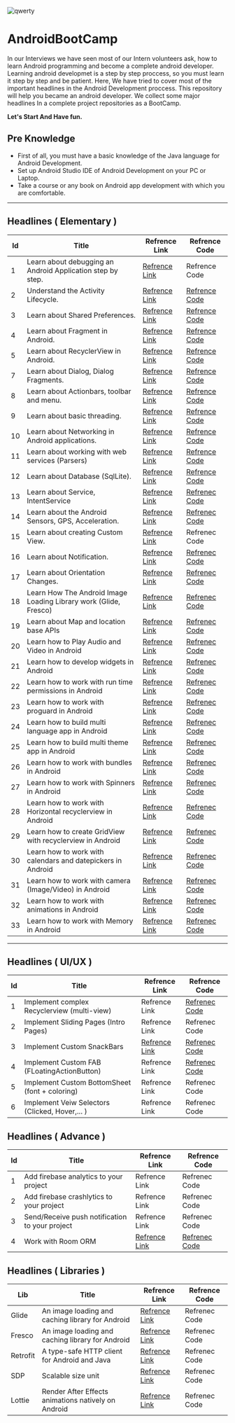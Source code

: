![qwerty](https://user-images.githubusercontent.com/13493645/66268485-abdb2300-e84a-11e9-91ef-2c01917f153d.jpg)


# AndroidBootCamp
In our Interviews we have seen most of our Intern volunteers ask, how to learn Android programming and become a complete android developer. Learning android developmet is a step by step proccess, so you must learn it step by step and be patient. Here, We have tried to cover most of the important headlines in the Android Development proccess. This repository will help you became an android developer. We collect some major headlines In a complete project repositories as a BootCamp.

**Let's Start And Have fun.**



## Pre Knowledge
* First of all, you must have a basic knowledge of the Java language for Android Development.
* Set up Android Studio IDE of Android Development on your PC or Laptop.
* Take a course or any book on Android app development with which you are comfortable.

---

## Headlines ( Elementary )

| Id | Title | Refrence Link | Refrence Code |
| --- | --- | --- | --- |
|1| Learn about debugging an Android Application step by step.| [Refrence Link](https://developer.android.com/training/data-storage/shared-preferences) | Refrence Code |
|2| Understand the Activity Lifecycle. | [Refrence Link](https://developer.android.com/guide/components/activities/activity-lifecycle) | [Refrence Code](https://github.com/faramarzaf/Activity-Lifecycle) |
|3| Learn about Shared Preferences. | [Refrence Link](https://developFer.android.com/training/data-storage/shared-preferences) | [Refrence Code](https://github.com/faramarzaf/Shared-Preferences) |
|4| Learn about Fragment in Android. | [Refrence Link](https://developer.android.com/guide/components/fragments.html) | [Refrence Code](https://github.com/faramarzaf/Fragments) |
|5| Learn about RecyclerView in Android.| [Refrence Link](https://developer.android.com/reference/android/support/v7/widget/RecyclerView.html) | [Refrence Code](https://github.com/faramarzaf/RecyclerViewPack) |
|7| Learn about Dialog, Dialog Fragments. | [Refrence Link](https://developer.android.com/guide/topics/ui/dialogs) | [Refrence Code](https://github.com/faramarzaf/Dialogs)|
|8| Learn about Actionbars, toolbar and menu. | [Refrence Link](https://developer.android.com/reference/android/widget/Toolbar) | [Refrence Code](https://github.com/faramarzaf/Toolbar-Menu)|
|9| Learn about basic threading. | [Refrence Link](https://developer.android.com/topic/performance/threads) | [Refrence Code](https://github.com/faramarzaf/Thread ) |
|10| Learn about Networking in Android applications. | [Refrence Link](https://developer.android.com/training/basics/network-ops/connecting) | [Refrence Code](https://github.com/faramarzaf/Network) |
|11| Learn about working with web services (Parsers) | [Refrence Link](https://developer.android.com/reference/org/xml/sax/Parser) | [Refrence Code](https://github.com/faramarzaf/Parser ) |
|12| Learn about Database (SqlLite). | [Refrence Link](https://developer.android.com/training/data-storage/sqlite) | [Refrence Code](https://github.com/faramarzaf/SQLite-CRUD) |
|13| Learn about Service, IntentService | [Refrence Link](https://developer.android.com/guide/components/services.html) | [Refrenec Code](https://github.com/faramarzaf/Service) |
|14| Learn about the Android Sensors, GPS, Acceleration. | [Refrence Link](https://developer.android.com/guide/topics/sensors/sensors_motion.html) | [Refrenec Code](https://github.com/faramarzaf/Sensors) |
|15| Learn about creating Custom View. | [Refrence Link](https://developer.android.com/training/custom-views/index.html) | Refrenec Code |
|16| Learn about Notification. | [Refrence Link](https://developer.android.com/guide/topics/ui/notifiers/notifications.html) | [Refrenec Code](https://github.com/faramarzaf/Notification) |
|17| Learn about Orientation Changes. | [Refrence Link](https://developer.android.com/guide/topics/resources/runtime-changes.html) | [Refrenec Code](https://github.com/faramarzaf/Orientation-Changes) |
|18| Learn How The Android Image Loading Library work (Glide, Fresco) | [Refrence Link](https://github.com/bumptech/glide) | [Refrenec Code](https://github.com/faramarzaf/ImageLoading ) |
|19| Learn about Map and location base APIs | [Refrence Link](https://developers.google.com/android/reference/com/google/android/gms/maps/MapView) | [Refrenec Code](https://github.com/faramarzaf/Bootcamp-Map ) |
|20| Learn how to Play Audio and Video in Android | [Refrence Link](https://developer.android.com/guide/topics/media) | [Refrenec Code](https://github.com/faramarzaf/Audio-Video ) |
|21| Learn how to develop widgets in Android | [Refrence Link](https://developer.android.com/guide/topics/appwidgets/overview) | [Refrenec Code](https://github.com/faramarzaf/Widget) |
|22| Learn how to work with run time permissions in Android | [Refrence Link](https://developer.android.com/training/permissions/requesting) | [Refrenec Code](https://github.com/faramarzaf/Permissions) |
|23| Learn how to work with proguard in Android | [Refrence Link](https://developer.android.com/studio/build/shrink-code) | [Refrenec Code](https://github.com/faramarzaf/Proguard  ) |
|24| Learn how to build multi language app in Android | [Refrence Link](https://developer.android.com/training/basics/supporting-devices/languages) | [Refrenec Code](https://github.com/faramarzaf/MultiLanguage) |
|25| Learn how to build multi theme app in Android | [Refrence Link](https://developer.android.com/guide/topics/ui/look-and-feel/themes) | [Refrenec Code](https://github.com/faramarzaf/MultiTheme) |
|26| Learn how to work with bundles in Android | [Refrence Link](https://developer.android.com/reference/android/os/Bundle) | [Refrenec Code](https://github.com/faramarzaf/FragmentBundle) |
|27| Learn how to work with Spinners in Android | [Refrence Link](https://developer.android.com/guide/topics/ui/controls/spinner) | [Refrenec Code](https://github.com/faramarzaf/Spinner-Pack) |
|28| Learn how to work with Horizontal recyclerview in Android | [Refrence Link](https://developer.android.com/reference/android/support/v7/widget/LinearLayoutManager) | [Refrenec Code](https://github.com/faramarzaf/RecyclerViewPack) |
|29| Learn how to create GridView with recyclerview in Android | [Refrence Link](https://developer.android.com/reference/android/support/v7/widget/GridLayoutManager) | [Refrenec Code](https://github.com/faramarzaf/GridViewPack) |
|30| Learn how to work with calendars and datepickers in Android | [Refrence Link](https://developer.android.com/reference/java/util/Calendar) | [Refrenec Code](https://github.com/faramarzaf/DatePickers) |
|31| Learn how to work with camera (Image/Video) in Android | [Refrence Link](https://developer.android.com/guide/topics/media/camera) | [Refrenec Code](https://github.com/faramarzaf/CameraPack) |
|32| Learn how to work with animations in Android | [Refrence Link](https://developer.android.com/training/animation/overview) | [Refrenec Code](https://github.com/faramarzaf/Animations) |
|33| Learn how to work with Memory in Android | [Refrence Link](https://developer.android.com/topic/performance/memory-overview) | [Refrenec Code](https://github.com/faramarzaf/Memory) |

---

## Headlines ( UI/UX )
| Id | Title | Refrence Link | Refrence Code |
| --- | --- | --- | --- |
|1| Implement complex Recyclerview (multi-view) | Refrence Link | [Refrenec Code](https://github.com/faramarzaf/RecyclerViewPack) |
|2| Implement Sliding Pages (Intro Pages) | Refrence Link | Refrenec Code |
|3| Implement Custom SnackBars | [Refrence Link](https://developer.android.com/reference/android/support/design/widget/Snackbar) | [Refrenec Code](https://github.com/faramarzaf/SnackBarApp) |
|4| Implement Custom FAB (FLoatingActionButton) | Refrence Link | [Refrenec Code](https://github.com/faramarzaf/FloatingActionButton) |
|5| Implement Custom BottomSheet (font + coloring) | Refrence Link | Refrenec Code |
|6| Implement Veiw Selectors (Clicked, Hover,... ) | Refrence Link | Refrenec Code |


## Headlines ( Advance )
| Id | Title | Refrence Link | Refrence Code |
| --- | --- | --- | --- |
|1| Add firebase analytics to your project | Refrence Link | Refrenec Code |
|2| Add firebase crashlytics to your project | Refrence Link | Refrenec Code |
|3| Send/Receive push notification to your project | Refrence Link | Refrenec Code |
|4| Work with Room ORM | [Refrence Link](https://developer.android.com/topic/libraries/architecture/room) | [Refrenec Code](https://github.com/faramarzaf/RoomApp)|


## Headlines ( Libraries )
| Lib | Title | Refrence Link | Refrence Code |
| --- | --- | --- | --- |
| Glide | An image loading and caching library for Android | [Refrence Link](https://github.com/bumptech/glide) | Refrenec Code |
| Fresco | An image loading and caching library for Android | [Refrence Link](https://frescolib.org/docs/index.html) | Refrenec Code |
| Retrofit | A type-safe HTTP client for Android and Java | [Refrence Link](https://square.github.io/retrofit/) | Refrenec Code |
| SDP | Scalable size unit | [Refrence Link](https://github.com/intuit/sdp) | Refrenec Code |
| Lottie | Render After Effects animations natively on Android | [Refrence Link](https://github.com/airbnb/lottie-android) | Refrenec Code |


